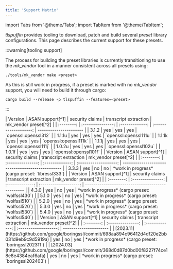 ```yaml
---
title: 'Support Matrix'
---
```


import Tabs from '@theme/Tabs';
import TabItem from '@theme/TabItem';

*tlspuffin* provides tooling to download, patch and build several *preset* library configurations.
This page describes the current support for these presets.

:::warning[tooling support]

The process for building the preset libraries is currently transitioning to use the *mk_vendor* tool
in a manner consistent across all presets using:
```
./tools/mk_vendor make <preset>
```

As this is still work in progress, if a preset is marked with no *mk_vendor* support, you will need to build it through cargo:
```
cargo build --release -p tlspuffin --features=<preset>
```

:::

<Tabs>

  <TabItem value="openssl" label="OpenSSL" default>
    | Version    | ASAN support[^1]  | security claims | transcript extraction | mk_vendor preset[^2]   |
    | :--------: | :---------------: | :-------------: | :-------------------: | ---------------------- |
    | 3.1.2      | yes               | yes             | yes                   | `openssl:openssl312`   |
    | 1.1.1u     | yes               | yes             | yes                   | `openssl:openssl111u`  |
    | 1.1.1k     | yes               | yes             | yes                   | `openssl:openssl111k`  |
    | 1.1.1j     | yes               | yes             | yes                   | `openssl:openssl111j`  |
    | 1.0.2u     | yes               | yes             | yes                   | `openssl:openssl102u`  |
    | 1.0.1f     | yes               | yes             | yes                   | `openssl:openssl101f`  |
  </TabItem>

  <TabItem value="libressl" label="LibreSSL">
    | Version    | ASAN support[^1]  | security claims | transcript extraction | mk_vendor preset[^2]                             |
    | :--------: | :---------------: | :-------------: | :-------------------: | ------------------------------------------------ |
    | 3.3.3      | yes               | no              | no                    | *work in progress* (cargo preset: `libressl333`) |
  </TabItem>

  <TabItem value="wolfssl" label="wolfSSL">
    | Version    | ASAN support[^1]  | security claims | transcript extraction | mk_vendor preset[^2]                             |
    | :--------: | :---------------: | :-------------: | :-------------------: | ------------------------------------------------ |
    | 4.3.0      | yes               | no              | yes                   | *work in progress* (cargo preset: `wolfssl430`)  |
    | 5.1.0      | yes               | no              | yes                   | *work in progress* (cargo preset: `wolfssl510`)  |
    | 5.2.0      | yes               | no              | yes                   | *work in progress* (cargo preset: `wolfssl520`)  |
    | 5.3.0      | yes               | no              | yes                   | *work in progress* (cargo preset: `wolfssl530`)  |
    | 5.4.0      | yes               | no              | yes                   | *work in progress* (cargo preset: `wolfssl540`)  |
  </TabItem>

  <TabItem value="boringssl" label="BoringSSL">
    | Version    | ASAN support[^1]  | security claims | transcript extraction | mk_vendor preset[^2]   |
    | :--------: | :---------------: | :-------------: | :-------------------: | ---------------------- |
    | [2023.11](https://github.com/google/boringssl/commit/698aa894c96412d4df20e2bb031d9eb9c9d5919a)    | yes               | no              | yes                   | *work in progress* (cargo preset: `boringssl202311`) |
    | [2024.03](https://github.com/google/boringssl/commit/368d0d87d0bd00f8227f74ce18e8e4384eaf6afa)    | yes               | no              | yes                   | *work in progress* (cargo preset: `boringssl202403`) |
  </TabItem>

</Tabs>

[^1]: ASAN is available on platforms where *clang* has [support for ASAN](https://clang.llvm.org/docs/AddressSanitizer.html#supported-platforms)
[^2]: [*mk_vendor*](./mk_vendor) let you build a preset library independently of *tlspuffin*'s cargo-based build system, by running `./tools/mk_vendor make <preset>`